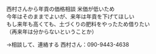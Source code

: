 西村さんから年貢の価格相談 米価が低いため  
今年はそのままでよいが、来年は年貢を下げてほしい  
もし来年も高くても、土づくりの肥料をやったため借りたい  
（再来年は分からないということか）  

→相談して、連絡する 西村さん：090-9443-4638